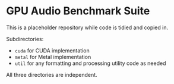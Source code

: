 # GPU Audio Benchmark Suite

This is a placeholder repository while code is tidied and copied in.

Subdirectories:

- `cuda` for CUDA implementation
- `metal` for Metal implementation
- `util` for any formatting and processing utility code as needed

All three directories are independent.
